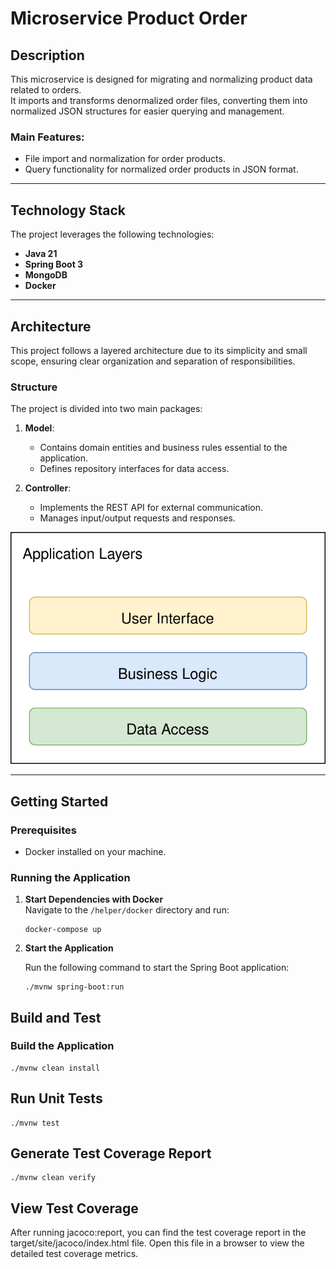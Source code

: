# Microservice Product Order

## Description

This microservice is designed for migrating and normalizing product data related to orders.  
It imports and transforms denormalized order files, converting them into normalized JSON structures for easier querying
and management.

### Main Features:

- File import and normalization for order products.
- Query functionality for normalized order products in JSON format.

---

## Technology Stack

The project leverages the following technologies:

- **Java 21**
- **Spring Boot 3**
- **MongoDB**
- **Docker**

---

## Architecture

This project follows a layered architecture due to its simplicity and small scope, ensuring clear organization and
separation of responsibilities.

### Structure

The project is divided into two main packages:

1. **Model**:
    - Contains domain entities and business rules essential to the application.
    - Defines repository interfaces for data access.

2. **Controller**:
    - Implements the REST API for external communication.
    - Manages input/output requests and responses.

![Layered Architecture](assets/documentation/images/layered-architecture.svg)

---

## Getting Started

### Prerequisites

- Docker installed on your machine.

### Running the Application

1. **Start Dependencies with Docker**  
   Navigate to the `/helper/docker` directory and run:
   ```
   docker-compose up
   ```

2. **Start the Application**

   Run the following command to start the Spring Boot application:
   ```shell
   ./mvnw spring-boot:run
   ```

## Build and Test

### Build the Application

```shell
./mvnw clean install
```

## Run Unit Tests

```shell
./mvnw test
```

## Generate Test Coverage Report

```shell
./mvnw clean verify
```

## View Test Coverage

After running jacoco:report, you can find the test coverage report in the target/site/jacoco/index.html file.
Open this file in a browser to view the detailed test coverage metrics.

